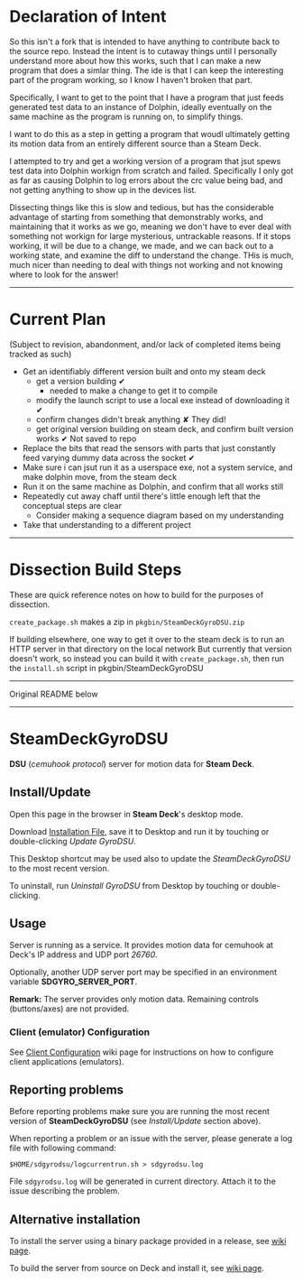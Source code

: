 # Declaration of Intent

So this isn't a fork that is intended to have anything to contribute back to the source repo. Instead the intent is to cutaway things until I personally understand more about how this works, such that I can make a new program that does a simlar thing. The ide is that I can keep the interesting part of the program working, so I know I haven't broken that part.

Specifically, I want to get to the point that I have a program that just feeds generated test data to an instance of Dolphin, ideally eventually on the same machine as the program is running on, to simplify things.

I want to do this as a step in getting a program that woudl ultimately getting its motion data from an entirely different source than a Steam Deck.

I attempted to try and get a working version of a program that jsut spews test data into Dolphin workign from scratch and failed. Specifically I only got as far as causing Dolphin to log errors about the crc value being bad, and not getting anything to show up in the devices list.

Dissecting things like this is slow and tedious, but has the considerable advantage of starting from something that demonstrably works, and maintaining that it works as we go, meaning we don't have to ever deal with something not workign for large mysterious, untrackable reasons. If it stops working, it will be due to a change, we made, and we can back out to a working state, and examine the diff to understand the change. THis is much, much nicer than needing to deal with things not working and not knowing where to look for the answer!

----

# Current Plan

(Subject to revision, abandonment, and/or lack of completed items being tracked as such)

* Get an identifiably different version built and onto my steam deck
    * get a version building ✔
        * needed to make a change to get it to compile
    * modify the launch script to use a local exe instead of downloading it ✔
    * confirm changes didn't break anything ✘
        They did!
    * get original version building on steam deck, and confirm built version works ✔
        Not saved to repo
* Replace the bits that read the sensors with parts that just constantly feed varying dummy data across the socket ✔
* Make sure i can jsut run it as a userspace exe, not a system service, and make dolphin move, from the steam deck
* Run it on the same machine as Dolphin, and confirm that all works still
* Repeatedly cut away chaff until there's little enough left that the conceptual steps are clear
    * Consider making a sequence diagram based on my understanding
* Take that understanding to a different project

----

# Dissection Build Steps

These are quick reference notes on how to build for the purposes of dissection.

`create_package.sh` makes a zip in `pkgbin/SteamDeckGyroDSU.zip`

If building elsewhere, one way to get it over to the steam deck is to run an HTTP server in that directory on the local network
But currently that version doesn't work, so instead you can build it with `create_package.sh`, then run the `install.sh` script in pkgbin/SteamDeckGyroDSU

----

Original README below

----

# SteamDeckGyroDSU
**DSU** (*cemuhook protocol*) server for motion data for **Steam Deck**.

## Install/Update

Open this page in the browser in **Steam Deck**'s desktop mode.

Download [Installation File](https://github.com/kmicki/SteamDeckGyroDSU/releases/latest/download/update-sdgyrodsu.desktop), save it to Desktop and run it by touching or double-clicking *Update GyroDSU*.

This Desktop shortcut may be used also to update the *SteamDeckGyroDSU* to the most recent version.

To uninstall, run *Uninstall GyroDSU* from Desktop by touching or double-clicking.
    
## Usage

Server is running as a service. It provides motion data for cemuhook at Deck's IP address and UDP port *26760*.

Optionally, another UDP server port may be specified in an environment variable **SDGYRO_SERVER_PORT**.

**Remark:** The server provides only motion data. Remaining controls (buttons/axes) are not provided.

### Client (emulator) Configuration

See [Client Configuration](https://github.com/kmicki/SteamDeckGyroDSU/wiki/Client-Configuration) wiki page for instructions on how to configure client applications (emulators).

## Reporting problems

Before reporting problems make sure you are running the most recent version of **SteamDeckGyroDSU** (see *Install/Update* section above).

When reporting a problem or an issue with the server, please generate a log file with following command:

    $HOME/sdgyrodsu/logcurrentrun.sh > sdgyrodsu.log
    
File `sdgyrodsu.log` will be generated in current directory. Attach it to the issue describing the problem.

## Alternative installation

To install the server using a binary package provided in a release, see [wiki page](https://github.com/kmicki/SteamDeckGyroDSU/wiki/Alternative-installation-instructions).

To build the server from source on Deck and install it, see [wiki page](https://github.com/kmicki/SteamDeckGyroDSU/wiki/Build-and-install-from-source).
